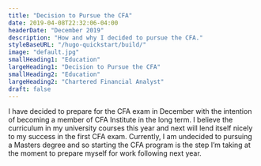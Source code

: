 ```yaml
---
title: "Decision to Pursue the CFA"
date: 2019-04-08T22:32:06-04:00
headerDate: "December 2019"
description: "How and why I decided to pursue the CFA."
styleBaseURL: "/hugo-quickstart/build/"
image: "default.jpg"
smallHeading1: "Education"
largeHeading1: "Decision to Pursue the CFA"
smallHeading2: "Education"
largeHeading2: "Chartered Financial Analyst"
draft: false
---
```

I have decided to prepare for the CFA exam in December with the intention of becoming a member of CFA Institute in the long term. I believe the curriculum in my university courses this year and next will lend itself nicely to my success in the first CFA exam. Currently, I am undecided to pursuing a Masters degree and so starting the CFA program is the step I’m taking at the moment to prepare myself for work following next year.